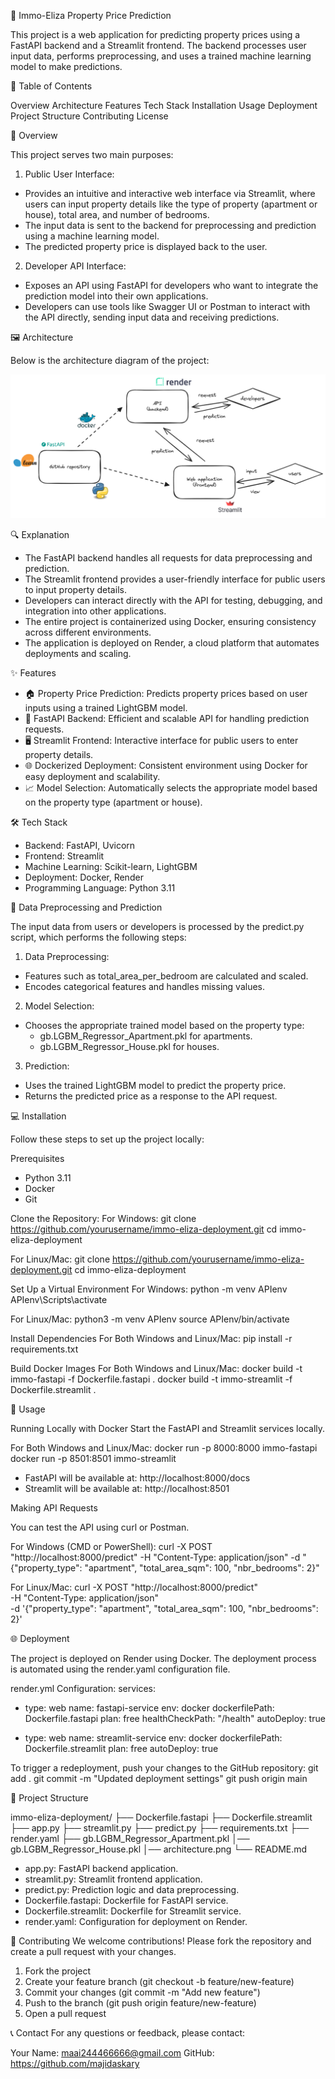 🏡 Immo-Eliza Property Price Prediction 

This project is a web application for predicting property prices using a FastAPI backend and a Streamlit frontend. The backend processes user input data, performs preprocessing, and uses a trained machine learning model to make predictions.


📝 Table of Contents

Overview
Architecture
Features
Tech Stack
Installation
Usage
Deployment
Project Structure
Contributing
License


📖 Overview

This project serves two main purposes:

1. Public User Interface:

* Provides an intuitive and interactive web interface via Streamlit, where users can input property details like the type of property (apartment or house), total area, and number of bedrooms.
* The input data is sent to the backend for preprocessing and prediction using a machine learning model.
* The predicted property price is displayed back to the user.

2. Developer API Interface:

* Exposes an API using FastAPI for developers who want to integrate the prediction model into their own applications.
* Developers can use tools like Swagger UI or Postman to interact with the API directly, sending input data and receiving predictions.



🖼️ Architecture

Below is the architecture diagram of the project:

![Output chart](architecture.png)


🔍 Explanation

* The FastAPI backend handles all requests for data preprocessing and prediction.
* The Streamlit frontend provides a user-friendly interface for public users to input property details.
* Developers can interact directly with the API for testing, debugging, and integration into other applications.
* The entire project is containerized using Docker, ensuring consistency across different environments.
* The application is deployed on Render, a cloud platform that automates deployments and scaling.


✨ Features

* 🏠 Property Price Prediction: Predicts property prices based on user inputs using a trained LightGBM model.
* 🚀 FastAPI Backend: Efficient and scalable API for handling prediction requests.
* 🖥️ Streamlit Frontend: Interactive interface for public users to enter property details.
* 🌐 Dockerized Deployment: Consistent environment using Docker for easy deployment and scalability.
* 📈 Model Selection: Automatically selects the appropriate model based on the property type (apartment or house).


🛠️ Tech Stack

* Backend: FastAPI, Uvicorn
* Frontend: Streamlit
* Machine Learning: Scikit-learn, LightGBM
* Deployment: Docker, Render
* Programming Language: Python 3.11


🧩 Data Preprocessing and Prediction

The input data from users or developers is processed by the predict.py
script, which performs the following steps:

1. Data Preprocessing:

* Features such as total_area_per_bedroom are calculated and scaled.
* Encodes categorical features and handles missing values.

2. Model Selection:

* Chooses the appropriate trained model based on the property type: 
    * gb.LGBM_Regressor_Apartment.pkl for apartments.
    * gb.LGBM_Regressor_House.pkl for houses.

3. Prediction:

* Uses the trained LightGBM model to predict the property price.
* Returns the predicted price as a response to the API request.


💻 Installation

Follow these steps to set up the project locally:

Prerequisites

* Python 3.11
* Docker
* Git


Clone the Repository:
For Windows:
git clone https://github.com/yourusername/immo-eliza-deployment.git
cd immo-eliza-deployment

For Linux/Mac:
git clone https://github.com/yourusername/immo-eliza-deployment.git
cd immo-eliza-deployment

Set Up a Virtual Environment
For Windows:
python -m venv APIenv
APIenv\Scripts\activate

For Linux/Mac:
python3 -m venv APIenv
source APIenv/bin/activate

Install Dependencies
For Both Windows and Linux/Mac:
pip install -r requirements.txt

Build Docker Images
For Both Windows and Linux/Mac:
docker build -t immo-fastapi -f Dockerfile.fastapi .
docker build -t immo-streamlit -f Dockerfile.streamlit .


🚀 Usage

Running Locally with Docker
Start the FastAPI and Streamlit services locally.

For Both Windows and Linux/Mac:
docker run -p 8000:8000 immo-fastapi
docker run -p 8501:8501 immo-streamlit

* FastAPI will be available at: http://localhost:8000/docs
* Streamlit will be available at: http://localhost:8501


Making API Requests

You can test the API using curl or Postman.

For Windows (CMD or PowerShell):
curl -X POST "http://localhost:8000/predict" -H "Content-Type: application/json" -d "{\"property_type\": \"apartment\", \"total_area_sqm\": 100, \"nbr_bedrooms\": 2}"

For Linux/Mac:
curl -X POST "http://localhost:8000/predict" \
-H "Content-Type: application/json" \
-d '{"property_type": "apartment", "total_area_sqm": 100, "nbr_bedrooms": 2}'


🌐 Deployment

The project is deployed on Render using Docker. The deployment process is automated using the render.yaml configuration file.

render.yml Configuration:
services:
  - type: web
    name: fastapi-service
    env: docker
    dockerfilePath: Dockerfile.fastapi
    plan: free
    healthCheckPath: "/health"
    autoDeploy: true

  - type: web
    name: streamlit-service
    env: docker
    dockerfilePath: Dockerfile.streamlit
    plan: free
    autoDeploy: true


To trigger a redeployment, push your changes to the GitHub repository:
git add .
git commit -m "Updated deployment settings"
git push origin main


📂 Project Structure

immo-eliza-deployment/
├── Dockerfile.fastapi
├── Dockerfile.streamlit
├── app.py
├── streamlit.py
├── predict.py
├── requirements.txt
├── render.yaml
├── gb.LGBM_Regressor_Apartment.pkl
│── gb.LGBM_Regressor_House.pkl
│── architecture.png
└── README.md

* app.py: FastAPI backend application.
* streamlit.py: Streamlit frontend application.
* predict.py: Prediction logic and data preprocessing.
* Dockerfile.fastapi: Dockerfile for FastAPI service.
* Dockerfile.streamlit: Dockerfile for Streamlit service.
* render.yaml: Configuration for deployment on Render.


🤝 Contributing
We welcome contributions! Please fork the repository and create a pull request with your changes.

1. Fork the project
2. Create your feature branch (git checkout -b feature/new-feature)
3. Commit your changes (git commit -m "Add new feature")
4. Push to the branch (git push origin feature/new-feature)
5. Open a pull request


📞 Contact
For any questions or feedback, please contact:

Your Name: maai244466666@gmail.com
GitHub: https://github.com/majidaskary